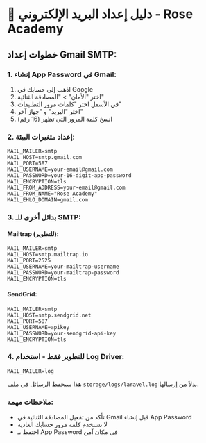 
# 📧 دليل إعداد البريد الإلكتروني - Rose Academy

## خطوات إعداد Gmail SMTP:

### 1. إنشاء App Password في Gmail:
1. اذهب إلى حسابك في Google
2. اختر "الأمان" > "المصادقة الثنائية"
3. في الأسفل اختر "كلمات مرور التطبيقات"
4. اختر "البريد" و "جهاز آخر"
5. انسخ كلمة المرور التي تظهر (16 رقم)

### 2. إعداد متغيرات البيئة:
```env
MAIL_MAILER=smtp
MAIL_HOST=smtp.gmail.com
MAIL_PORT=587
MAIL_USERNAME=your-email@gmail.com
MAIL_PASSWORD=your-16-digit-app-password
MAIL_ENCRYPTION=tls
MAIL_FROM_ADDRESS=your-email@gmail.com
MAIL_FROM_NAME="Rose Academy"
MAIL_EHLO_DOMAIN=gmail.com
```

### 3. بدائل أخرى للـ SMTP:

#### Mailtrap (للتطوير):
```env
MAIL_MAILER=smtp
MAIL_HOST=smtp.mailtrap.io
MAIL_PORT=2525
MAIL_USERNAME=your-mailtrap-username
MAIL_PASSWORD=your-mailtrap-password
MAIL_ENCRYPTION=tls
```

#### SendGrid:
```env
MAIL_MAILER=smtp
MAIL_HOST=smtp.sendgrid.net
MAIL_PORT=587
MAIL_USERNAME=apikey
MAIL_PASSWORD=your-sendgrid-api-key
MAIL_ENCRYPTION=tls
```

### 4. للتطوير فقط - استخدام Log Driver:
```env
MAIL_MAILER=log
```
هذا سيحفظ الرسائل في ملف `storage/logs/laravel.log` بدلاً من إرسالها.

### ملاحظات مهمة:
- تأكد من تفعيل المصادقة الثنائية في Gmail قبل إنشاء App Password
- لا تستخدم كلمة مرور حسابك العادية
- احتفظ بـ App Password في مكان آمن
